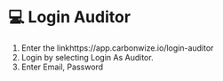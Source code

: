# 💻 Login Auditor





1. Enter the linkhttps://app.carbonwize.io/login-auditor
2. ﻿﻿﻿Login by selecting Login As Auditor.
3. ﻿﻿﻿Enter Email, Password
